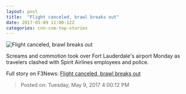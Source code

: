 ```yaml
---
layout: post
title:  "Flight canceled, brawl breaks out"
date: 2017-05-09 11:00:12Z
categories: cnn-com-top-stories
---
```


![Flight canceled, brawl breaks out](http://i2.cdn.cnn.com/cnnnext/dam/assets/160428220546-cnnmoney-spirit-airlines-super-tease.jpg)

Screams and commotion took over Fort Lauderdale's airport Monday as travelers clashed with Spirit Airlines employees and police.


Full story on F3News: [Flight canceled, brawl breaks out](http://www.f3nws.com/n/AXHMUH)

> Posted on: Tuesday, May 9, 2017 4:00:12 PM
